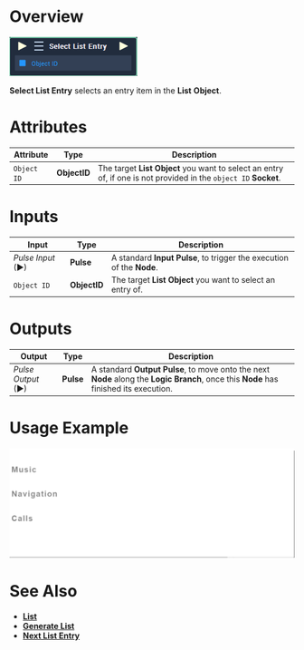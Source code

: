 # Overview

![The Select List Entry Node.](../../../.gitbook/assets/toolbox/incari/list/select-list-entry.PNG)

**Select List Entry** selects an entry item in the **List** **Object**.

# Attributes

|Attribute|Type|Description|
|---|---|---|
|`Object ID`|**ObjectID**|The target **List** **Object** you want to select an entry of, if one is not provided in the `object ID` **Socket**.|

# Inputs

|Input|Type|Description|
|---|---|---|
|*Pulse Input* (►)|**Pulse**|A standard **Input Pulse**, to trigger the execution of the **Node**.|
|`Object ID`|**ObjectID**|The target **List** **Object** you want to select an entry of.|

# Outputs

|Output|Type|Description|
|---|---|---|
|*Pulse Output* (►)|**Pulse**|A standard **Output Pulse**, to move onto the next **Node** along the **Logic Branch**, once this **Node** has finished its execution.|

# Usage Example
![The Select List Entry Usage.](../../../.gitbook/assets/toolbox/incari/list/select-list-entry.gif)

# See Also
- [**List**](objects/scene-objects/list.md)
- [**Generate List**](generate-list.md)
- [**Next List Entry**](next-list-entry.md)

